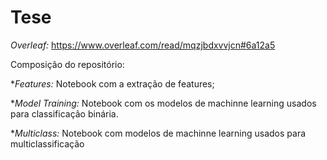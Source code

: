 # Tese

*Overleaf:* https://www.overleaf.com/read/mqzjbdxvvjcn#6a12a5

Composição do repositório:

*_Features:_ Notebook com a extração de features;

*_Model Training:_ Notebook com os modelos de machinne learning usados para classificação binária.

*_Multiclass:_ Notebook com modelos de machinne learning usados para multiclassificação
